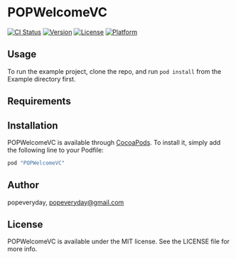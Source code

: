 # POPWelcomeVC

[![CI Status](http://img.shields.io/travis/popeveryday/POPWelcomeVC.svg?style=flat)](https://travis-ci.org/popeveryday/POPWelcomeVC)
[![Version](https://img.shields.io/cocoapods/v/POPWelcomeVC.svg?style=flat)](http://cocoapods.org/pods/POPWelcomeVC)
[![License](https://img.shields.io/cocoapods/l/POPWelcomeVC.svg?style=flat)](http://cocoapods.org/pods/POPWelcomeVC)
[![Platform](https://img.shields.io/cocoapods/p/POPWelcomeVC.svg?style=flat)](http://cocoapods.org/pods/POPWelcomeVC)

## Usage

To run the example project, clone the repo, and run `pod install` from the Example directory first.

## Requirements

## Installation

POPWelcomeVC is available through [CocoaPods](http://cocoapods.org). To install
it, simply add the following line to your Podfile:

```ruby
pod "POPWelcomeVC"
```

## Author

popeveryday, popeveryday@gmail.com

## License

POPWelcomeVC is available under the MIT license. See the LICENSE file for more info.
